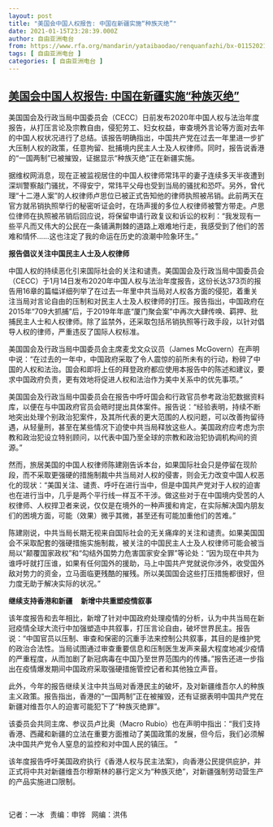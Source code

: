 ```yaml
---
layout: post
title: "美国会中国人权报告: 中国在新疆实施“种族灭绝”"
date: 2021-01-15T23:28:39.000Z
author: 自由亚洲电台
from: https://www.rfa.org/mandarin/yataibaodao/renquanfazhi/bx-01152021104759.html
tags: [ 自由亚洲电台 ]
categories: [ 自由亚洲电台 ]
---
```

<!--1610753319000-->
[美国会中国人权报告: 中国在新疆实施“种族灭绝”](https://www.rfa.org/mandarin/yataibaodao/renquanfazhi/bx-01152021104759.html)
------

<div>
<p></p><p>美国国会及行政当局中国委员会（<span>CECC</span><span>）日前发布</span><span>2020</span><span>年中国人权与法治年度报告，从打压言论及宗教自由，侵犯劳工、妇女权益，审查境外言论等方面对去年的中国人权状况进行了总结。该报告明确指出，中国共产党在过去一年里进一步扩大压制人权的政策，任意拘留、批捕境内民主人士及人权律师。同时，报告说香港的</span><span>“</span><span>一国两制</span><span>”</span><span>已被摧毁，证据显示</span><span>“</span><span>种族灭绝</span><span>”正</span><span><span>在新疆实施</span>。</span></p><p><span>据维权网消息，现在正被监视居住的</span><span><span>中国人权律师常玮平的</span><span>妻子连续多天半夜遭到深圳警察敲门骚扰，不得安宁，常玮平父母也受到当局的骚扰和恐吓。另外，曾代理</span>“十二港人案”的人权律师卢思位已被正式告知他的<span>律师执照被吊销。此前两天在官方就吊销执照举行的秘密听证会时，</span>在场声援的多位人权律师被警方带走。卢思位律师在执照被吊销后回应说，将保留申请行政复议和诉讼的权利：“我发现有一些平凡而又伟大的公民在一条铺满荆棘的道路上艰难地行走，我感受到了他们的苦难和情怀……这也注定了我的命运在历史的浪潮中险象环生。”</span></p><p><strong>报告倡议关注中国民主人士及人权律师</strong></p><p><span>中国人权的持续恶化引来国际社会的关注和谴责。美国国会及行政当局中国委员会（</span><span>CECC</span><span>）于</span><span>1</span><span>月</span><span>14</span><span>日发布</span><span>2020</span><span>年中国人权与法治年度报告，这份长达</span><span>373</span><span>页的报告用</span><span>16</span><span>章的篇幅详细列举了在过去一年里中共当局对人权各方面的侵犯，着重关注当局对言论自由的压制和对民主人士及人权律师的打压。报告指出，中国政府在</span><span>2015</span><span>年“</span><span>709</span><span>大抓捕”后，于</span><span>2019</span><span>年年底“厦门聚会案”中再次大肆传唤、羁押、批捕民主人士和人权律师。除了监禁外，还采取包括吊销执照等行政手段，以针对倡导人权的律师，严重违反了国际人权标准。</span></p><p><span>美国国会及行政当局中国委员会主席麦戈文众议员（</span><span>James McGovern</span><span>）在声明中说：</span><span>“</span><span>在过去的一年中，中国政府采取了令人震惊的前所未有的行动，粉碎了中国的人权和法治。国会和即将上任的拜登政府都应使用本报告中的陈述和建议，要求中国政府负责，更有效地将促进人权和法治作为美中关系中的优先事项。</span><span>”</span></p><p><span>美国国会及行政当局中国委员会在报告中呼吁国会和行政官员参考政治犯数据资料库，以便在与中国政府官员会晤时提出具体案件。报告说：“经验表明，持续不断地突出处理个别政治犯案件，及其所代表的更大范围的人权问题，可以改善拘留待遇，从轻量刑，甚至在某些情况下迫使中共当局释放这些人。美国政府应考虑为宗教和政治犯设立特别顾问，以代表中国乃至全球的宗教和政治犯协调机构间的资源。”</span></p><p><span>然而，旅居美国的中国人权律师陈建刚告诉本台，如果国际社会只是停留在现阶段，而不采取更强硬的措施制裁中共当局对人权的侵害，则会无力改变中国人权恶化的现状：“美国关注、谴责、呼吁在进行当中，但是中国共产党对于人权的迫害也在进行当中，几乎是两个平行线一样互不干涉。做这些对于在中国境内受苦的人权律师、人权捍卫者来说，仅仅是在境外的一种声援和肯定，在实际解决国内朋友们的困境方面，可能（效果）微乎其微，甚至还有可能加重他们的苦难。”</span></p><p><span>陈建刚说，中共当局长期无视来自国际社会的无关痛痒的关注和谴责。如果美国国会不采取配套的强硬措施实施制裁，被关注的中国民主人士及人权律师可能会被当局以“颠覆国家政权”和“勾结外国势力危害国家安全罪”等论处：“因为现在中共为谁呼吁就打压谁，如果有任何国外的援助，马上中国共产党就说你涉外，收受国外敌对势力的资金，立马面临更残酷的摧残。所以美国国会这些打压措施都很好，但力度无助于解决实际的状况。”</span></p><p><strong>继续支持香港和新疆     新增中共重塑疫情叙事</strong></p><p><span>该年度报告和去年相比，新增了针对中国政府处理疫情的分析，认为中共当局在新冠疫情全球大流行中加强塑造中共叙事，打压言论自由，破坏世界民主。报告说：“中国官员以压制、审查和保密的沉重手法来控制公共叙事，其目的是维护党的政治合法性。当局试图通过审查重要信息和压制医生发声来最大程度地减少疫情的严重程度，从而加剧了新冠病毒在中国乃至世界范围内的传播。”报告还进一步指出在疫情爆发期间中国政府采取强硬措施管控记者和其他独立声音。</span></p><p><span>此外，今年的报告继续关注中共当局对香港民主的破坏，及对新疆维吾尔人的种族主义政策。报告指出，香港的</span><span>“</span><span>一国两制</span><span>”</span><span>正在被摧毁，还有证据表明中国共产党在新疆对维吾尔人的迫害可能犯下了</span><span>“</span><span>种族灭绝罪</span><span>”</span><span>。</span></p><p><span>该委员会共同主席、参议员卢比奥（</span><span>Macro Rubio</span><span>）也在声明中指出：</span><span>“</span><span>我们支持香港、西藏和新疆的立法在重要方面推动了美国政策的发展，但今后，我们必须解决中国共产党令人窒息的监控和对中国人民的镇压。</span><span> ”</span></p><p><span>该年度报告呼吁美国政府执行《香港人权与民主法案》，向香港公民提供庇护，并正式将中共对新疆维吾尔穆斯林的暴行定义为“种族灭绝”，对新疆强制劳动营生产的产品实施进口限制。</span></p><p><br/></p><p><span>记者：一冰   责编：申铧   网编：洪伟</span></p>
</div>

